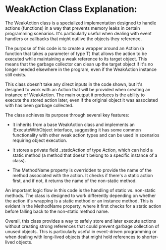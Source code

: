 # WeakAction Class Explanation:

The WeakAction class is a specialized implementation designed to handle actions (functions) in a way that prevents memory leaks in certain programming scenarios. It's particularly useful when dealing with event handlers or callbacks that might outlive the objects they reference.

The purpose of this code is to create a wrapper around an Action (a function that takes a parameter of type T) that allows the action to be executed while maintaining a weak reference to its target object. This means that the garbage collector can clean up the target object if it's no longer needed elsewhere in the program, even if the WeakAction instance still exists.

This class doesn't take any direct inputs in the code shown, but it's designed to work with an Action that will be provided when creating an instance of WeakAction. The main output it produces is the ability to execute the stored action later, even if the original object it was associated with has been garbage collected.

The class achieves its purpose through several key features:

- It inherits from a base WeakAction class and implements an IExecuteWithObject interface, suggesting it has some common functionality with other weak action types and can be used in scenarios requiring object execution.

- It stores a private field _staticAction of type Action, which can hold a static method (a method that doesn't belong to a specific instance of a class).

- The MethodName property is overridden to provide the name of the method associated with the action. It checks if there's a static action first, and if not, it returns the name of the non-static method.

An important logic flow in this code is the handling of static vs. non-static methods. The class is designed to work differently depending on whether the action it's wrapping is a static method or an instance method. This is evident in the MethodName property, where it first checks for a static action before falling back to the non-static method name.

Overall, this class provides a way to safely store and later execute actions without creating strong references that could prevent garbage collection of unused objects. This is particularly useful in event-driven programming or when dealing with long-lived objects that might hold references to shorter-lived objects.